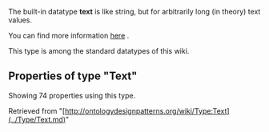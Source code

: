 The built-in datatype __text__ is like string, but for arbitrarily long (in theory) 
text values.


You can find more information [here](http://semantic-mediawiki.org/wiki/Type:Text "http://semantic-mediawiki.org/wiki/Type:Text") .




  

This type is among the standard datatypes of this wiki.



## Properties of type "Text"


Showing 74 properties using this type.


Retrieved from "[http://ontologydesignpatterns.org/wiki/Type:Text](../Type/Text.md)"